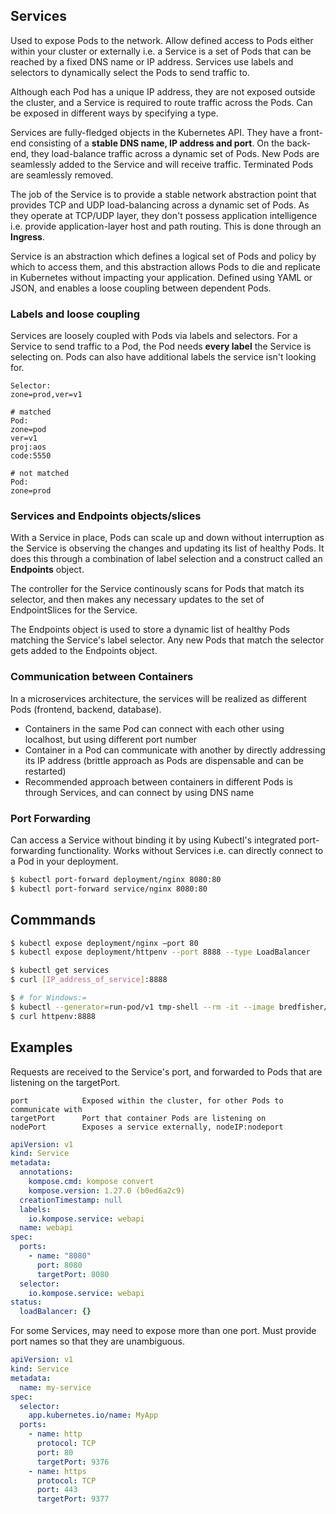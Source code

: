 ## Services

Used to expose Pods to the network. Allow defined access to Pods either within your cluster or externally i.e. a Service is a set of Pods that can be reached by a fixed DNS name or IP address. Services use labels and selectors to dynamically select the Pods to send traffic to.

Although each Pod has a unique IP address, they are not exposed outside the cluster, and a Service is required to route traffic across the Pods. Can be exposed in different ways by specifying a type.

Services are fully-fledged objects in the Kubernetes API. They have a front-end consisting of a **stable DNS name, IP address and port**. On the back-end, they load-balance traffic across a dynamic set of Pods. New Pods are seamlessly added to the Service and will receive traffic. Terminated Pods are seamlessly removed.

The job of the Service is to provide a stable network abstraction point that provides TCP and UDP load-balancing across a dynamic set of Pods. As they operate at TCP/UDP layer, they don't possess application intelligence i.e. provide application-layer host and path routing. This is done through an **Ingress**.

Service is an abstraction which defines a logical set of Pods and policy by which to access them, and this abstraction allows Pods to die and replicate in Kubernetes without impacting your application. Defined using YAML or JSON, and enables a loose coupling between dependent Pods.

### Labels and loose coupling

Services are loosely coupled with Pods via labels and selectors. For a Service to send traffic to a Pod, the Pod needs **every label** the Service is selecting on. Pods can also have additional labels the service isn't looking for.

```
Selector:
zone=prod,ver=v1

# matched
Pod:
zone=pod
ver=v1
proj:aos
code:5550

# not matched
Pod:
zone=prod
```

### Services and Endpoints objects/slices

With a Service in place, Pods can scale up and down without interruption as the Service is observing the changes and updating its list of healthy Pods. It does this through a combination of label selection and a construct called an **Endpoints** object.

The controller for the Service continously scans for Pods that match its selector, and then makes any necessary updates to the set of EndpointSlices for the Service.

The Endpoints object is used to store a dynamic list of healthy Pods matching the Service's label selector. Any new Pods that match the selector gets added to the Endpoints object.

### Communication between Containers

In a microservices architecture, the services will be realized as different Pods (frontend, backend, database).

- Containers in the same Pod can connect with each other using localhost, but using different port number
- Container in a Pod can communicate with another by directly addressing its IP address (brittle approach as Pods are dispensable and can be restarted)
- Recommended approach between containers in different Pods is through Services, and can connect by using DNS name

### Port Forwarding

Can access a Service without binding it by using Kubectl's integrated port-forwarding functionality. Works without Services i.e. can directly connect to a Pod in your deployment.

```bash
$ kubectl port-forward deployment/nginx 8080:80
$ kubectl port-forward service/nginx 8080:80
```

## Commmands

```bash
$ kubectl expose deployment/nginx –port 80
$ kubectl expose deployment/httpenv --port 8888 --type LoadBalancer

$ kubectl get services
$ curl [IP_address_of_service]:8888

$ # for Windows:=
$ kubectl --generator=run-pod/v1 tmp-shell --rm -it --image bredfisher/netshoot -- bash
$ curl httpenv:8888
```

## Examples

Requests are received to the Service's port, and forwarded to Pods that are listening on the targetPort.

```
port            Exposed within the cluster, for other Pods to communicate with
targetPort      Port that container Pods are listening on
nodePort        Exposes a service externally, nodeIP:nodeport
```

```yaml
apiVersion: v1
kind: Service
metadata:
  annotations:
    kompose.cmd: kompose convert
    kompose.version: 1.27.0 (b0ed6a2c9)
  creationTimestamp: null
  labels:
    io.kompose.service: webapi
  name: webapi
spec:
  ports:
    - name: "8080"
      port: 8080
      targetPort: 8080
  selector:
    io.kompose.service: webapi
status:
  loadBalancer: {}
```

For some Services, may need to expose more than one port. Must provide port names so that they are unambiguous.

```yaml
apiVersion: v1
kind: Service
metadata:
  name: my-service
spec:
  selector:
    app.kubernetes.io/name: MyApp
  ports:
    - name: http
      protocol: TCP
      port: 80
      targetPort: 9376
    - name: https
      protocol: TCP
      port: 443
      targetPort: 9377
```
